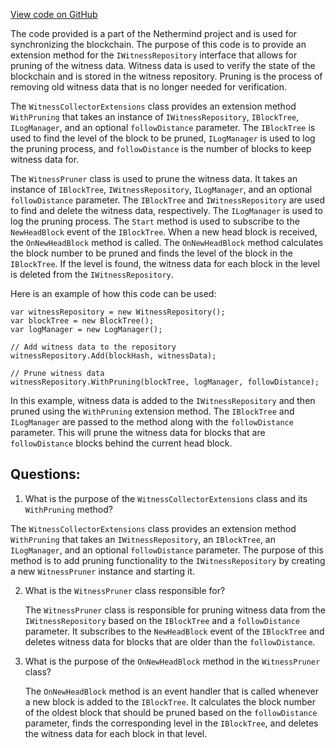[View code on GitHub](https://github.com/nethermindeth/nethermind/Nethermind.Blockchain/Processing/WitnessPruner.cs)

The code provided is a part of the Nethermind project and is used for synchronizing the blockchain. The purpose of this code is to provide an extension method for the `IWitnessRepository` interface that allows for pruning of the witness data. Witness data is used to verify the state of the blockchain and is stored in the witness repository. Pruning is the process of removing old witness data that is no longer needed for verification.

The `WitnessCollectorExtensions` class provides an extension method `WithPruning` that takes an instance of `IWitnessRepository`, `IBlockTree`, `ILogManager`, and an optional `followDistance` parameter. The `IBlockTree` is used to find the level of the block to be pruned, `ILogManager` is used to log the pruning process, and `followDistance` is the number of blocks to keep witness data for.

The `WitnessPruner` class is used to prune the witness data. It takes an instance of `IBlockTree`, `IWitnessRepository`, `ILogManager`, and an optional `followDistance` parameter. The `IBlockTree` and `IWitnessRepository` are used to find and delete the witness data, respectively. The `ILogManager` is used to log the pruning process. The `Start` method is used to subscribe to the `NewHeadBlock` event of the `IBlockTree`. When a new head block is received, the `OnNewHeadBlock` method is called. The `OnNewHeadBlock` method calculates the block number to be pruned and finds the level of the block in the `IBlockTree`. If the level is found, the witness data for each block in the level is deleted from the `IWitnessRepository`.

Here is an example of how this code can be used:

```
var witnessRepository = new WitnessRepository();
var blockTree = new BlockTree();
var logManager = new LogManager();

// Add witness data to the repository
witnessRepository.Add(blockHash, witnessData);

// Prune witness data
witnessRepository.WithPruning(blockTree, logManager, followDistance);
```

In this example, witness data is added to the `IWitnessRepository` and then pruned using the `WithPruning` extension method. The `IBlockTree` and `ILogManager` are passed to the method along with the `followDistance` parameter. This will prune the witness data for blocks that are `followDistance` blocks behind the current head block.
## Questions: 
 1. What is the purpose of the `WitnessCollectorExtensions` class and its `WithPruning` method?
   
   The `WitnessCollectorExtensions` class provides an extension method `WithPruning` that takes an `IWitnessRepository`, an `IBlockTree`, an `ILogManager`, and an optional `followDistance` parameter. The purpose of this method is to add pruning functionality to the `IWitnessRepository` by creating a new `WitnessPruner` instance and starting it.

2. What is the `WitnessPruner` class responsible for?
   
   The `WitnessPruner` class is responsible for pruning witness data from the `IWitnessRepository` based on the `IBlockTree` and a `followDistance` parameter. It subscribes to the `NewHeadBlock` event of the `IBlockTree` and deletes witness data for blocks that are older than the `followDistance`.

3. What is the purpose of the `OnNewHeadBlock` method in the `WitnessPruner` class?
   
   The `OnNewHeadBlock` method is an event handler that is called whenever a new block is added to the `IBlockTree`. It calculates the block number of the oldest block that should be pruned based on the `followDistance` parameter, finds the corresponding level in the `IBlockTree`, and deletes the witness data for each block in that level.